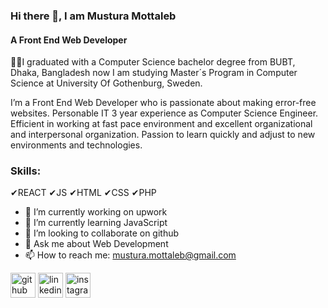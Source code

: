 ### Hi there 👋, I am  Mustura Mottaleb
#### A Front End  Web Developer
👩‍🎓I graduated with a Computer Science bachelor degree from BUBT, Dhaka, Bangladesh now I am studying Master´s Program in Computer Science at University Of Gothenburg, Sweden.

I’m a Front End Web Developer who is passionate about making error-free websites. Personable IT 3 year experience as Computer Science Engineer. Efficient in working at fast pace environment and excellent organizational and interpersonal organization. Passion to learn quickly and adjust to new environments and technologies.

### Skills:
✔REACT
✔JS 
✔HTML 
✔CSS 
✔PHP

- 🔭 I’m currently working on upwork 
- 🌱 I’m currently learning JavaScript 
- 👯 I’m looking to collaborate on github 
- 💬 Ask me about Web Development  
- 📫 How to reach me: mustura.mottaleb@gmail.com 


[<img src='https://cdn.jsdelivr.net/npm/simple-icons@3.0.1/icons/github.svg' alt='github' height='40'>](https://github.com/https://github.com/mustura)  [<img src='https://cdn.jsdelivr.net/npm/simple-icons@3.0.1/icons/linkedin.svg' alt='linkedin' height='40'>](https://www.linkedin.com/in/https://www.linkedin.com/in/mustura-mottaleb-a4125a37//)  [<img src='https://cdn.jsdelivr.net/npm/simple-icons@3.0.1/icons/instagram.svg' alt='instagram' height='40'>](https://www.instagram.com/https://www.instagram.com/mustura_sormi/?hl=en/)  

